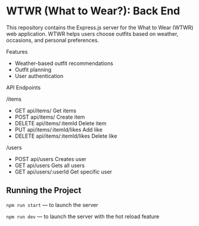 # WTWR (What to Wear?): Back End

This repository contains the Express.js server for the What to Wear (WTWR) web application. WTWR helps users choose outfits based on weather, occasions, and personal preferences.

Features

- Weather-based outfit recommendations
- Outfit planning
- User authentication

API Endpoints

/items

- GET api/items/ Get items
- POST api/items/ Create item
- DELETE api/items/:itemId Delete item
- PUT api/items/:itemId/likes Add like
- DELETE api/items/:itemId/likes Delete like

/users

- POST api/users Creates user
- GET api/users Gets all users
- GET api/users/:userId Get specific user

## Running the Project

`npm run start` — to launch the server

`npm run dev` — to launch the server with the hot reload feature
